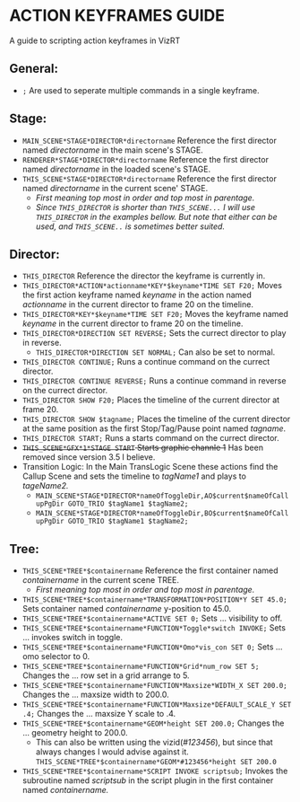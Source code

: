 # ACTION KEYFRAMES GUIDE
A guide to scripting action keyframes in VizRT

## General:
* `;` Are used to seperate multiple commands in a single keyframe.

## Stage:
* `MAIN_SCENE*STAGE*DIRECTOR*directorname` Reference the first director named *directorname* in the main scene's STAGE.
* `RENDERER*STAGE*DIRECTOR*directorname` Reference the first director named *directorname* in the loaded scene's STAGE.
* `THIS_SCENE*STAGE*DIRECTOR*directorname` Reference the first director named *directorname* in the current scene' STAGE.
  * *First meaning top most in order and top most in parentage.*
  * *Since `THIS_DIRECTOR` is shorter than `THIS_SCENE...` I will use `THIS_DIRECTOR` in the examples bellow. But note that either can be used, and `THIS_SCENE..` is sometimes better suited.*

## Director:
* `THIS_DIRECTOR` Reference the director the keyframe is currently in.
* `THIS_DIRECTOR*ACTION*actionname*KEY*$keyname*TIME SET F20;` Moves the first action keyframe named *keyname* in the action named *actionname* in the current director to frame 20 on the timeline.
* `THIS_DIRECTOR*KEY*$keyname*TIME SET F20;` Moves the keyframe named *keyname* in the current director to frame 20 on the timeline. 
* `THIS_DIRECTOR*DIRECTION SET REVERSE;` Sets the currect director to play in reverse.
  * `THIS_DIRECTOR*DIRECTION SET NORMAL;` Can also be set to normal.
* `THIS_DIRECTOR CONTINUE;` Runs a continue command on the currect director.
* `THIS_DIRECTOR CONTINUE REVERSE;` Runs a continue command in reverse on the currect director.
* `THIS_DIRECTOR SHOW F20;` Places the timeline of the current director at frame 20. 
* `THIS_DIRECTOR SHOW $tagname;` Places the timeline of the current director at the same position as the first Stop/Tag/Pause point named *tagname*.
* `THIS_DIRECTOR START;` Runs a starts command on the currect director.
* ~~`THIS_SCENE*GFX*1*STAGE START` Starts graphic channle 1~~ Has been removed since version 3.5 I believe.
* Transition Logic: In the Main TransLogic Scene these actions find the Callup Scene and sets the timeline to *tagName1* and plays to *tageName2.*
  * `MAIN_SCENE*STAGE*DIRECTOR*nameOfToggleDir,AO$current$nameOfCallupPgDir GOTO_TRIO $tagName1 $tagName2;`
  * `MAIN_SCENE*STAGE*DIRECTOR*nameOfToggleDir,BO$current$nameOfCallupPgDir GOTO_TRIO $tagName1 $tagName2;`

## Tree:
* `THIS_SCENE*TREE*$containername` Reference the first container named *containername* in the current scene TREE.
  * *First meaning top most in order and top most in parentage.*
* `THIS_SCENE*TREE*$containername*TRANSFORMATION*POSITION*Y SET 45.0;` Sets container named *containername* y-position to 45.0.
* `THIS_SCENE*TREE*$containername*ACTIVE SET 0;` Sets ... visibility to off.
* `THIS_SCENE*TREE*$containername*FUNCTION*Toggle*switch INVOKE;` Sets ... invokes switch in toggle.
* `THIS_SCENE*TREE*$containername*FUNCTION*Omo*vis_con SET 0;` Sets ... omo selector to 0.
* `THIS_SCENE*TREE*$containername*FUNCTION*Grid*num_row SET 5;` Changes the ... row set in a grid arrange to 5.
* `THIS_SCENE*TREE*$containername*FUNCTION*Maxsize*WIDTH_X SET 200.0;` Changes the ... maxsize width to 200.0.
* `THIS_SCENE*TREE*$containername*FUNCTION*Maxsize*DEFAULT_SCALE_Y SET .4;` Changes the ... maxsize Y scale to .4.
* `THIS_SCENE*TREE*$containername*GEOM*height SET 200.0;` Changes the ... geometry height to 200.0.
  * This can also be written using the vizid(*#123456*), but since that always changes I would advise against it. `THIS_SCENE*TREE*$containername*GEOM*#123456*height SET 200.0`
* `THIS_SCENE*TREE*$containername*SCRIPT INVOKE scriptsub;` Invokes the subroutine named *scriptsub* in the script plugin in the first container named *containername.*
